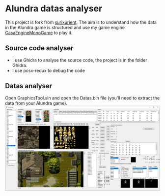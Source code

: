 # Alundra datas analyser
This project is fork from [surixurient](https://github.com/surixurient/alundra).
The aim is to understand how the data in the Alundra game is structured and use my game engine [CasaEngineMonoGame](https://github.com/xcasadio/CasaEngineMonogame) to play it.

## Source code analyser
- I use Ghidra to analyse the source code, the project is in the folder Ghidra.
- I use pcsx-redux to debug the code

## Datas analyser
Open GraphicsTool.sln and open the Datas.bin file (you'll need to extract the data from your Alundra game).
![Screenshot of GraphicsTool](/gitHub/GraphisTool_screenshot.jpg)

